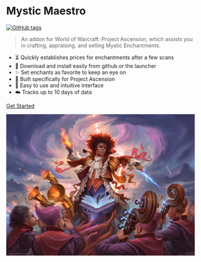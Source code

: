 <h1 id="cover-heading">
  Mystic Maestro  <!-- TODO: Update title -->
</h1>

[![GitHub tags](https://img.shields.io/github/tag/BanditTech/testbench.svg)](https://github.com/BanditTech/testbench/tags/) <!-- TODO: Update username and repo name -->

>  An addon for World of Warcraft: Project Ascension, which assists you in crafting, appraising, and selling Mystic Enchantments.   <!-- TODO: Replace with your description -->


<!-- TODO: Update to match your project's benefits/features. Git emojis work great here. -->

- :hourglass_flowing_sand: Quickly establishes prices for enchantments after a few scans
- :open_file_folder: Download and install easily from github or the launcher
- :sparkles: Set enchants as favorite to keep an eye on
- :nut_and_bolt: Built specifically for Project Ascension
- :pushpin: Easy to use and intuitive interface
- :cloud: Tracks up to 10 days of data



[Get Started](#docsifyjs-template) <!-- TODO: Use ID of your homepage heading -->

<!-- TODO: Set your background color or image. -->
![image](Zaffai-Thunder-Conductor-Commander-2021-MtG-Art.jpg)
